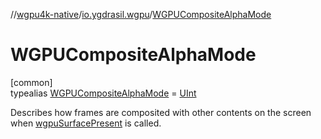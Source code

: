 //[wgpu4k-native](../../../index.md)/[io.ygdrasil.wgpu](../index.md)/[WGPUCompositeAlphaMode](index.md)

# WGPUCompositeAlphaMode

[common]\
typealias [WGPUCompositeAlphaMode](index.md) = [UInt](https://kotlinlang.org/api/core/kotlin-stdlib/kotlin/-u-int/index.html)

Describes how frames are composited with other contents on the screen when [wgpuSurfacePresent](../wgpu-surface-present.md) is called.